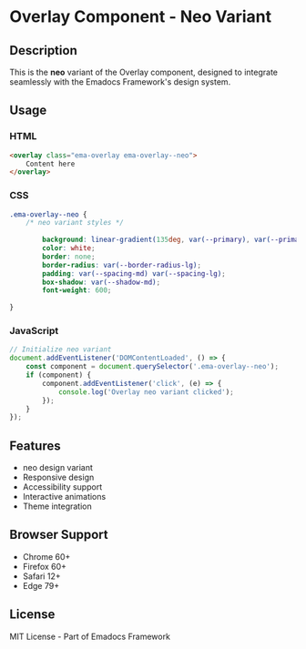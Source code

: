 # Overlay Component - Neo Variant

## Description
This is the **neo** variant of the Overlay component, designed to integrate seamlessly with the Emadocs Framework's design system.

## Usage

### HTML
```html
<overlay class="ema-overlay ema-overlay--neo">
    Content here
</overlay>
```

### CSS
```css
.ema-overlay--neo {
    /* neo variant styles */
    
        background: linear-gradient(135deg, var(--primary), var(--primary-dark));
        color: white;
        border: none;
        border-radius: var(--border-radius-lg);
        padding: var(--spacing-md) var(--spacing-lg);
        box-shadow: var(--shadow-md);
        font-weight: 600;
    
}
```

### JavaScript
```javascript
// Initialize neo variant
document.addEventListener('DOMContentLoaded', () => {
    const component = document.querySelector('.ema-overlay--neo');
    if (component) {
        component.addEventListener('click', (e) => {
            console.log('Overlay neo variant clicked');
        });
    }
});
```

## Features
- neo design variant
- Responsive design
- Accessibility support
- Interactive animations
- Theme integration

## Browser Support
- Chrome 60+
- Firefox 60+
- Safari 12+
- Edge 79+

## License
MIT License - Part of Emadocs Framework
